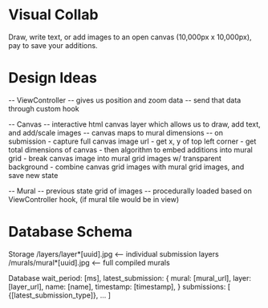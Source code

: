 # Visual Collab

Draw, write text, or add images to an open canvas (10,000px x 10,000px), pay to save your additions.

# Design Ideas

-- ViewController
-- gives us position and zoom data
-- send that data through custom hook

-- Canvas
-- interactive html canvas layer which allows us to draw, add text, and add/scale images
-- canvas maps to mural dimensions
-- on submission - capture full canvas image url - get x, y of top left corner - get total dimensions of canvas - then algorithm to embed additions into mural grid - break canvas image into mural grid images w/ transparent background - combine canvas grid images with mural grid images, and save new state

-- Mural
-- previous state grid of images
-- procedurally loaded based on ViewController hook, (if mural tile would be in view)

# Database Schema

Storage
/layers/layer*[uuid].jpg <-- individual submission layers
/murals/mural*[uuid].jpg <-- full compiled murals

Database
wait_period: [ms],
latest_submission: {
mural: [mural_url],
layer: [layer_url],
name: [name],
timestamp: [timestamp],
}
submissions: [
{[latest_submission_type]},
...
]
